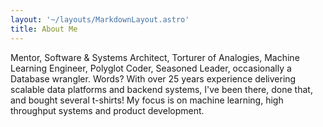 ```yaml
---
layout: '~/layouts/MarkdownLayout.astro'
title: About Me
---
```


Mentor, Software & Systems Architect, Torturer of Analogies, Machine Learning Engineer, Polyglot Coder, Seasoned Leader, occasionally a Database wrangler.  Words?  With over 25 years experience delivering scalable data platforms and backend systems, I've been there, done that, and bought several t-shirts!  My focus is on machine learning, high throughput systems and product development.
